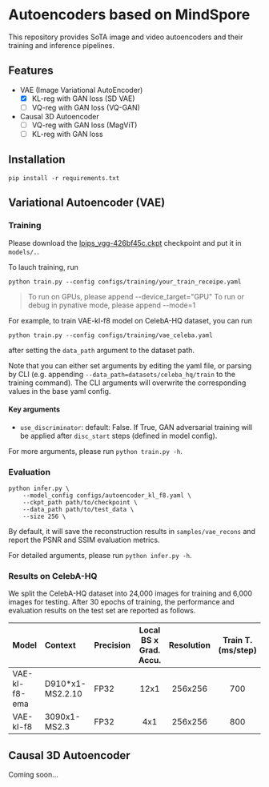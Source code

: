# Autoencoders based on MindSpore

This repository provides SoTA image and video autoencoders and their training and inference pipelines.

## Features
- VAE (Image Variational AutoEncoder)
    - [x] KL-reg with GAN loss (SD VAE)
    - [ ] VQ-reg with GAN loss (VQ-GAN)
- Causal 3D Autoencoder
    - [ ] VQ-reg with GAN loss (MagViT)
    - [ ] KL-reg with GAN loss

## Installation

```
pip install -r requirements.txt
```

## Variational Autoencoder (VAE)

### Training

Please download the [lpips_vgg-426bf45c.ckpt](https://download-mindspore.osinfra.cn/toolkits/mindone/autoencoders/lpips_vgg-426bf45c.ckpt) checkpoint and put it in `models/.`.

To lauch training, run
```
python train.py --config configs/training/your_train_receipe.yaml
```
> To run on GPUs, please append  --device_target="GPU"
> To run or debug in pynative mode, please append  --mode=1


For example, to train VAE-kl-f8 model on CelebA-HQ dataset, you can run
```
python train.py --config configs/training/vae_celeba.yaml
```
after setting the `data_path` argument to the dataset path.

Note that you can either set arguments by editing the yaml file, or parsing by CLI (e.g. appending `--data_path=datasets/celeba_hq/train` to the training command). The CLI arguments will overwrite the corresponding values in the base yaml config.

#### Key arguments

- `use_discriminator`: default: False. If True, GAN adversarial training will be applied after `disc_start` steps (defined in model config).

For more arguments, please run `python train.py -h`.

### Evaluation

```
python infer.py \
    --model_config configs/autoencoder_kl_f8.yaml \
    --ckpt_path path/to/checkpoint \
    --data_path path/to/test_data \
    --size 256 \
```
By default, it will save the reconstruction results in `samples/vae_recons` and report the PSNR and SSIM evaluation metrics.

For detailed arguments, please run `python infer.py -h`.

### Results on CelebA-HQ

We split the CelebA-HQ dataset into 24,000 images for training and 6,000 images for testing. After 30 epochs of training, the performance and evaluation results on the test set are reported as follows.


| Model          |   Context   |  Precision         | Local BS x Grad. Accu.  |   Resolution  |  Train T. (ms/step)  |  Train FPS  |   PSNR &#8593    | SSIM   &#8593  |
|:---------------|:---------------|:--------------|:-----------------------:|:----------:|:------------:|:----------------:|:----------------:|:----------------:|
| VAE-kl-f8-ema    |    D910\*x1-MS2.2.10       |      FP32   |      12x1    |    256x256  |    700      |  17.14   |   32    |  0.89    |
| VAE-kl-f8    |    3090x1-MS2.3       |      FP32   |      4x1    |    256x256  | 800      |   5  |    32.37   |  0.90    |


<!-- TODO: attach results
Here are some visualization on the reconstruction results.
-->

## Causal 3D Autoencoder

Coming soon...
